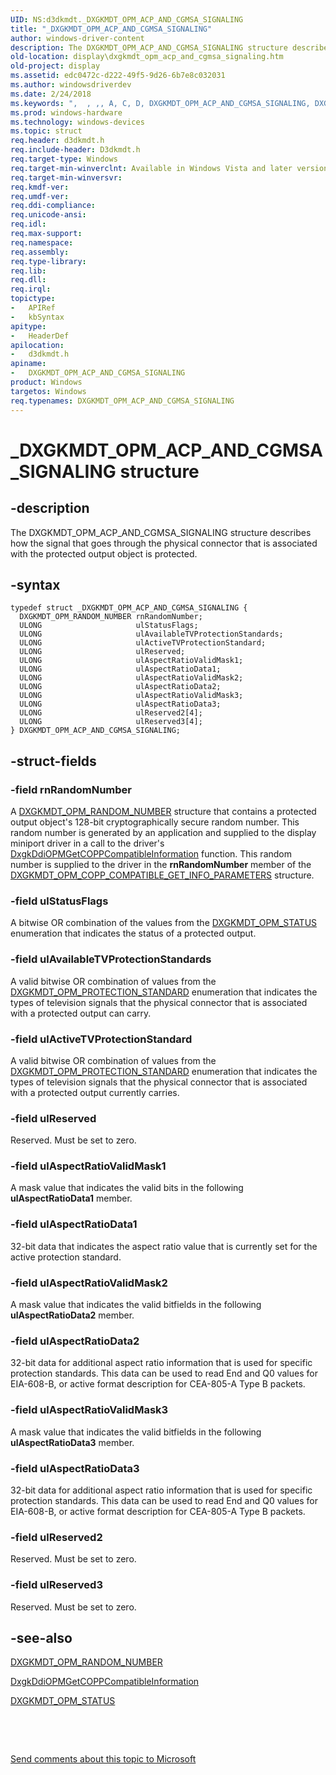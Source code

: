 ```yaml
---
UID: NS:d3dkmdt._DXGKMDT_OPM_ACP_AND_CGMSA_SIGNALING
title: "_DXGKMDT_OPM_ACP_AND_CGMSA_SIGNALING"
author: windows-driver-content
description: The DXGKMDT_OPM_ACP_AND_CGMSA_SIGNALING structure describes how the signal that goes through the physical connector that is associated with the protected output object is protected.
old-location: display\dxgkmdt_opm_acp_and_cgmsa_signaling.htm
old-project: display
ms.assetid: edc0472c-d222-49f5-9d26-6b7e8c032031
ms.author: windowsdriverdev
ms.date: 2/24/2018
ms.keywords: ",  , ,, A, C, D, DXGKMDT_OPM_ACP_AND_CGMSA_SIGNALING, DXGKMDT_OPM_ACP_AND_CGMSA_SIGNALING structure [Display Devices], DmStructs_0d89c3c0-96f1-4b88-8c79-a33ad8246e4a.xml, G, I, K, L, M, N, O, P, S, T, X, _, _DXGKMDT_OPM_ACP_AND_CGMSA_SIGNALING, d3dkmdt/DXGKMDT_OPM_ACP_AND_CGMSA_SIGNALING, display.dxgkmdt_opm_acp_and_cgmsa_signaling"
ms.prod: windows-hardware
ms.technology: windows-devices
ms.topic: struct
req.header: d3dkmdt.h
req.include-header: D3dkmdt.h
req.target-type: Windows
req.target-min-winverclnt: Available in Windows Vista and later versions of the Windows operating systems.
req.target-min-winversvr: 
req.kmdf-ver: 
req.umdf-ver: 
req.ddi-compliance: 
req.unicode-ansi: 
req.idl: 
req.max-support: 
req.namespace: 
req.assembly: 
req.type-library: 
req.lib: 
req.dll: 
req.irql: 
topictype:
-	APIRef
-	kbSyntax
apitype:
-	HeaderDef
apilocation:
-	d3dkmdt.h
apiname:
-	DXGKMDT_OPM_ACP_AND_CGMSA_SIGNALING
product: Windows
targetos: Windows
req.typenames: DXGKMDT_OPM_ACP_AND_CGMSA_SIGNALING
---
```


# _DXGKMDT_OPM_ACP_AND_CGMSA_SIGNALING structure


## -description


The DXGKMDT_OPM_ACP_AND_CGMSA_SIGNALING structure describes how the signal that goes through the physical connector that is associated with the protected output object is protected.


## -syntax


````
typedef struct _DXGKMDT_OPM_ACP_AND_CGMSA_SIGNALING {
  DXGKMDT_OPM_RANDOM_NUMBER rnRandomNumber;
  ULONG                     ulStatusFlags;
  ULONG                     ulAvailableTVProtectionStandards;
  ULONG                     ulActiveTVProtectionStandard;
  ULONG                     ulReserved;
  ULONG                     ulAspectRatioValidMask1;
  ULONG                     ulAspectRatioData1;
  ULONG                     ulAspectRatioValidMask2;
  ULONG                     ulAspectRatioData2;
  ULONG                     ulAspectRatioValidMask3;
  ULONG                     ulAspectRatioData3;
  ULONG                     ulReserved2[4];
  ULONG                     ulReserved3[4];
} DXGKMDT_OPM_ACP_AND_CGMSA_SIGNALING;
````


## -struct-fields




### -field rnRandomNumber

A <a href="..\d3dkmdt\ns-d3dkmdt-_dxgkmdt_opm_random_number.md">DXGKMDT_OPM_RANDOM_NUMBER</a> structure that contains a protected output object's 128-bit cryptographically secure random number. This random number is generated by an application and supplied to the display miniport driver in a call to the driver's <a href="..\dispmprt\nc-dispmprt-dxgkddi_opm_get_copp_compatible_information.md">DxgkDdiOPMGetCOPPCompatibleInformation</a> function. This random number is supplied to the driver in the <b>rnRandomNumber</b> member of the <a href="..\d3dkmdt\ns-d3dkmdt-_dxgkmdt_opm_copp_compatible_get_info_parameters.md">DXGKMDT_OPM_COPP_COMPATIBLE_GET_INFO_PARAMETERS</a> structure.


### -field ulStatusFlags

A bitwise OR combination of the values from the <a href="..\d3dkmdt\ne-d3dkmdt-_dxgkmdt_opm_status.md">DXGKMDT_OPM_STATUS</a> enumeration that indicates the status of a protected output.


### -field ulAvailableTVProtectionStandards

A valid bitwise OR combination of values from the <a href="..\d3dkmdt\ne-d3dkmdt-_dxgkmdt_opm_protection_standard.md">DXGKMDT_OPM_PROTECTION_STANDARD</a> enumeration that indicates the types of television signals that the physical connector that is associated with a protected output can carry.


### -field ulActiveTVProtectionStandard

A valid bitwise OR combination of values from the <a href="..\d3dkmdt\ne-d3dkmdt-_dxgkmdt_opm_protection_standard.md">DXGKMDT_OPM_PROTECTION_STANDARD</a> enumeration that indicates the types of television signals that the physical connector that is associated with a protected output currently carries.


### -field ulReserved

Reserved. Must be set to zero. 


### -field ulAspectRatioValidMask1

A mask value that indicates the valid bits in the following <b>ulAspectRatioData1</b> member.


### -field ulAspectRatioData1

32-bit data that indicates the aspect ratio value that is currently set for the active protection standard.


### -field ulAspectRatioValidMask2

A mask value that indicates the valid bitfields in the following <b>ulAspectRatioData2</b> member.


### -field ulAspectRatioData2

32-bit data for additional aspect ratio information that is used for specific protection standards. This data can be used to read End and Q0 values for EIA-608-B, or active format description for CEA-805-A Type B packets.


### -field ulAspectRatioValidMask3

A mask value that indicates the valid bitfields in the following <b>ulAspectRatioData3</b> member.


### -field ulAspectRatioData3

32-bit data for additional aspect ratio information that is used for specific protection standards. This data can be used to read End and Q0 values for EIA-608-B, or active format description for CEA-805-A Type B packets.


### -field ulReserved2

Reserved. Must be set to zero. 


### -field ulReserved3

Reserved. Must be set to zero. 


## -see-also

<a href="..\d3dkmdt\ns-d3dkmdt-_dxgkmdt_opm_random_number.md">DXGKMDT_OPM_RANDOM_NUMBER</a>



<a href="..\dispmprt\nc-dispmprt-dxgkddi_opm_get_copp_compatible_information.md">DxgkDdiOPMGetCOPPCompatibleInformation</a>



<a href="..\d3dkmdt\ne-d3dkmdt-_dxgkmdt_opm_status.md">DXGKMDT_OPM_STATUS</a>



 

 

<a href="mailto:wsddocfb@microsoft.com?subject=Documentation%20feedback [display\display]:%20DXGKMDT_OPM_ACP_AND_CGMSA_SIGNALING structure%20 RELEASE:%20(2/24/2018)&amp;body=%0A%0APRIVACY STATEMENT%0A%0AWe use your feedback to improve the documentation. We don't use your email address for any other purpose, and we'll remove your email address from our system after the issue that you're reporting is fixed. While we're working to fix this issue, we might send you an email message to ask for more info. Later, we might also send you an email message to let you know that we've addressed your feedback.%0A%0AFor more info about Microsoft's privacy policy, see http://privacy.microsoft.com/en-us/default.aspx." title="Send comments about this topic to Microsoft">Send comments about this topic to Microsoft</a>

